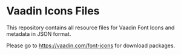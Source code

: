 Vaadin Icons Files
==================

This repository contains all resource files for Vaadin Font Icons and
metadata in JSON format.

Please go to https://vaadin.com/font-icons for download packages.
